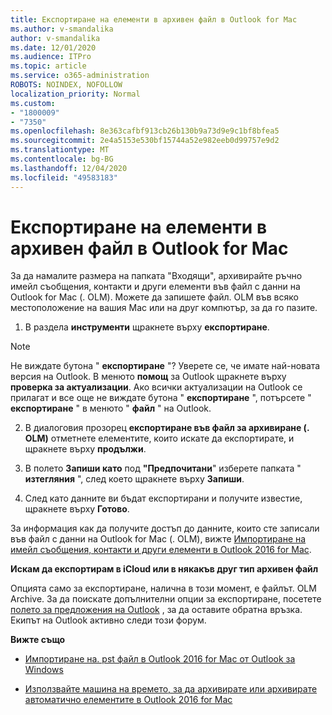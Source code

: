 ```yaml
---
title: Експортиране на елементи в архивен файл в Outlook for Mac
ms.author: v-smandalika
author: v-smandalika
ms.date: 12/01/2020
ms.audience: ITPro
ms.topic: article
ms.service: o365-administration
ROBOTS: NOINDEX, NOFOLLOW
localization_priority: Normal
ms.custom:
- "1800009"
- "7350"
ms.openlocfilehash: 8e363cafbf913cb26b130b9a73d9e9c1bf8bfea5
ms.sourcegitcommit: 2e4a5153e530bf15744a52e982eeb0d99757e9d2
ms.translationtype: MT
ms.contentlocale: bg-BG
ms.lasthandoff: 12/04/2020
ms.locfileid: "49583183"
---
```

# <a name="export-items-to-an-archive-file-in-outlook-for-mac"></a>Експортиране на елементи в архивен файл в Outlook for Mac

За да намалите размера на папката "Входящи", архивирайте ръчно имейл съобщения, контакти и други елементи във файл с данни на Outlook for Mac (. OLM). Можете да запишете файл. OLM във всяко местоположение на вашия Mac или на друг компютър, за да го пазите.

1. В раздела **инструменти** щракнете върху **експортиране**.

> [!NOTE]
> Не виждате бутона " **експортиране** "? Уверете се, че имате най-новата версия на Outlook. В менюто **помощ** за Outlook щракнете върху **проверка за актуализации**. Ако всички актуализации на Outlook се прилагат и все още не виждате бутона " **експортиране** ", потърсете " **експортиране** " в менюто " **файл** " на Outlook.

2. В диалоговия прозорец **експортиране във файл за архивиране (. OLM)** отметнете елементите, които искате да експортирате, и щракнете върху **продължи**.

3. В полето **Запиши като** под **"Предпочитани**" изберете папката " **изтегляния** ", след което щракнете върху **Запиши**.

4. След като данните ви бъдат експортирани и получите известие, щракнете върху **Готово**.

За информация как да получите достъп до данните, които сте записали във файл с данни на Outlook for Mac (. OLM), вижте [Импортиране на имейл съобщения, контакти и други елементи в Outlook 2016 for Mac](https://support.microsoft.com/office/import-and-export-outlook-email-contacts-and-calendar-92577192-3881-4502-b79d-c3bbada6c8ef#ID0EAACAAA=macOS).

**Искам да експортирам в iCloud или в някакъв друг тип архивен файл**

Опцията само за експортиране, налична в този момент, е файлът. OLM Archive. За да поискате допълнителни опции за експортиране, посетете [полето за предложения на Outlook](https://outlook.uservoice.com/) , за да оставите обратна връзка. Екипът на Outlook активно следи този форум.

**Вижте също**

- [Импортиране на. pst файл в Outlook 2016 for Mac от Outlook за Windows](https://support.microsoft.com/office/import-a-pst-file-into-outlook-for-mac-from-outlook-for-windows-b4a6a1d6-94bb-4c85-a4fc-a83dc690e18c)

- [Използвайте машина на времето, за да архивирате или архивирате автоматично елементите в Outlook 2016 for Mac](https://support.microsoft.com/office/automatically-archive-or-back-up-outlook-for-mac-items-441fcce5-2262-4b64-ac8c-fa949df989f5)
